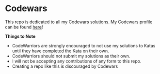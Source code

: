 # Codewars

This repo is dedicated to all my Codewars solutions. My Codewars profile can be found [here](https://www.codewars.com/users/sarebro77)!

**Things to Note**

* CodeWarriors are strongly encouraged to not use my solutions to Katas until they have completed the Kata on their own.
* CodeWarriors should not submit my solutions as their own.
* I will not be accepting any contributions of any form to this repo.
* Creating a repo like this is discouraged by Codewars
